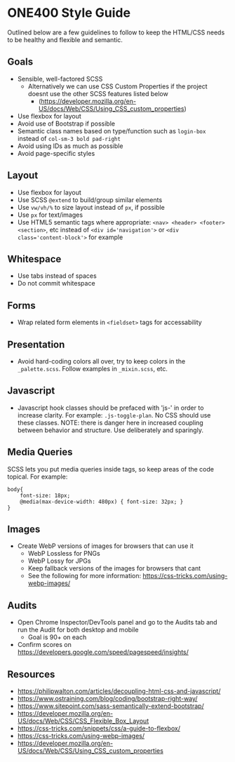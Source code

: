 # ONE400 Style Guide
Outlined below are a few guidelines to follow to keep the HTML/CSS needs to be healthy and flexible and semantic.

## Goals
- Sensible, well-factored SCSS
  - Alternatively we can use CSS Custom Properties if the project doesnt use the other SCSS features listed below
    - (https://developer.mozilla.org/en-US/docs/Web/CSS/Using_CSS_custom_properties)
- Use flexbox for layout
- Avoid use of Bootstrap if possible
- Semantic class names based on type/function such as `login-box` instead of `col-sm-3 bold pad-right`
- Avoid using IDs as much as possible
- Avoid page-specific styles

## Layout
- Use flexbox for layout
- Use SCSS `@extend` to build/group similar elements
- Use `vw/vh/%` to size layout instead of `px`, if possible
- Use `px` for text/images
- Use HTML5 semantic tags where appropriate:  `<nav> <header> <footer> <section>`, etc instead of `<div id='navigation'>` or `<div class='content-block'>` for example

## Whitespace
- Use tabs instead of spaces
- Do not commit whitespace

## Forms
- Wrap related form elements in `<fieldset>` tags for accessability

## Presentation
- Avoid hard-coding colors all over, try to keep colors in the `_palette.scss`. Follow examples in `_mixin.scss`, etc.

## Javascript
- Javascript hook classes should be prefaced with 'js-' in order to increase clarity. For example: `.js-toggle-plan`. No CSS should use these classes. NOTE: there is danger here in increased coupling between behavior and structure. Use deliberately and sparingly.

## Media Queries
SCSS lets you put media queries inside tags, so keep areas of the code topical. For example:

    body{
        font-size: 18px;
        @media(max-device-width: 480px) { font-size: 32px; }
    }

## Images
- Create WebP versions of images for browsers that can use it
  - WebP Lossless for PNGs
  - WebP Lossy for JPGs
  - Keep fallback versions of the images for browsers that cant
  - See the following for more information: https://css-tricks.com/using-webp-images/

## Audits
- Open Chrome Inspector/DevTools panel and go to the Audits tab and run the Audit for both desktop and mobile
    - Goal is 90+ on each
- Confirm scores on https://developers.google.com/speed/pagespeed/insights/


## Resources
- https://philipwalton.com/articles/decoupling-html-css-and-javascript/
- https://www.ostraining.com/blog/coding/bootstrap-right-way/
- https://www.sitepoint.com/sass-semantically-extend-bootstrap/
- https://developer.mozilla.org/en-US/docs/Web/CSS/CSS_Flexible_Box_Layout
- https://css-tricks.com/snippets/css/a-guide-to-flexbox/
- https://css-tricks.com/using-webp-images/
- https://developer.mozilla.org/en-US/docs/Web/CSS/Using_CSS_custom_properties
